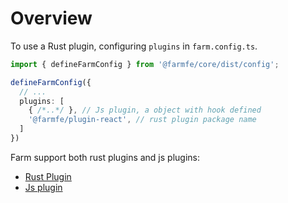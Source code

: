 
# Overview
To use a Rust plugin, configuring `plugins` in `farm.config.ts`.

```ts
import { defineFarmConfig } from '@farmfe/core/dist/config';

defineFarmConfig({
  // ...
  plugins: [
    { /*..*/ }, // Js plugin, a object with hook defined
    '@farmfe/plugin-react', // rust plugin package name
  ]
})

```

Farm support both rust plugins and js plugins:

* [Rust Plugin](/docs/plugins/rust-plugin)
* [Js plugin](/docs/plugins/js-plugin)
